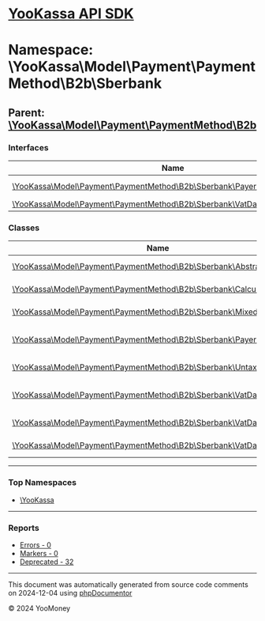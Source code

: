 # [YooKassa API SDK](../home.md)

# Namespace: \YooKassa\Model\Payment\PaymentMethod\B2b\Sberbank

## Parent: [\YooKassa\Model\Payment\PaymentMethod\B2b](../namespaces/yookassa-model-payment-paymentmethod-b2b.md)

### Interfaces

| Name | Summary |
| ---- | ------- |
| [\YooKassa\Model\Payment\PaymentMethod\B2b\Sberbank\PayerBankDetailsInterface](../classes/YooKassa-Model-Payment-PaymentMethod-B2b-Sberbank-PayerBankDetailsInterface.md) | Interface PayerBankDetailsInterface. |
| [\YooKassa\Model\Payment\PaymentMethod\B2b\Sberbank\VatDataInterface](../classes/YooKassa-Model-Payment-PaymentMethod-B2b-Sberbank-VatDataInterface.md) | Interface VatDataInterface. |

### Classes

| Name | Summary |
| ---- | ------- |
| [\YooKassa\Model\Payment\PaymentMethod\B2b\Sberbank\AbstractVatData](../classes/YooKassa-Model-Payment-PaymentMethod-B2b-Sberbank-AbstractVatData.md) | Класс, представляющий модель VatData. |
| [\YooKassa\Model\Payment\PaymentMethod\B2b\Sberbank\CalculatedVatData](../classes/YooKassa-Model-Payment-PaymentMethod-B2b-Sberbank-CalculatedVatData.md) | Класс, представляющий модель CalculatedVatData. |
| [\YooKassa\Model\Payment\PaymentMethod\B2b\Sberbank\MixedVatData](../classes/YooKassa-Model-Payment-PaymentMethod-B2b-Sberbank-MixedVatData.md) | Класс, представляющий модель MixedVatData. |
| [\YooKassa\Model\Payment\PaymentMethod\B2b\Sberbank\PayerBankDetails](../classes/YooKassa-Model-Payment-PaymentMethod-B2b-Sberbank-PayerBankDetails.md) | Класс, представляющий модель B2bSberbankPayerBankDetails. |
| [\YooKassa\Model\Payment\PaymentMethod\B2b\Sberbank\UntaxedVatData](../classes/YooKassa-Model-Payment-PaymentMethod-B2b-Sberbank-UntaxedVatData.md) | Класс, представляющий модель UntaxedVatData. |
| [\YooKassa\Model\Payment\PaymentMethod\B2b\Sberbank\VatDataFactory](../classes/YooKassa-Model-Payment-PaymentMethod-B2b-Sberbank-VatDataFactory.md) | Класс, представляющий модель PaymentMethodDataCash. |
| [\YooKassa\Model\Payment\PaymentMethod\B2b\Sberbank\VatDataRate](../classes/YooKassa-Model-Payment-PaymentMethod-B2b-Sberbank-VatDataRate.md) | Класс, представляющий модель CalculatedVatData. |
| [\YooKassa\Model\Payment\PaymentMethod\B2b\Sberbank\VatDataType](../classes/YooKassa-Model-Payment-PaymentMethod-B2b-Sberbank-VatDataType.md) | Класс, представляющий модель CalculatedVatData. |

---

### Top Namespaces

* [\YooKassa](../namespaces/yookassa.md)

---

### Reports
* [Errors - 0](../reports/errors.md)
* [Markers - 0](../reports/markers.md)
* [Deprecated - 32](../reports/deprecated.md)

---

This document was automatically generated from source code comments on 2024-12-04 using [phpDocumentor](http://www.phpdoc.org/)

&copy; 2024 YooMoney